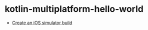 kotlin-multiplatform-hello-world
================================
- [Create an iOS simulator build](https://help.perfecto.io/perfecto-help/content/perfecto/automation-testing/create_an_ios_simulator_build.htm)
